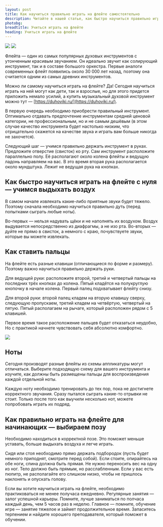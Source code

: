 ```yaml
---
layout: post
title: Как научиться правильно играть на флейте самостоятельно
description: Читайте в нашей статье, как быстро научиться правильно играть на флейте с нуля и можно ли сделать это самостоятельно
photobg: 
breadtitle: Учиться играть на флейте
heading: Учиться играть на флейте
---
```


![](https://pochitai.club/images/kak-nauchitsya-igrat-na-flejte.jpg)  ![](https://pochitai.club/images/kak-igrat-na-flejte.jpg)

Флейта — один из самых популярных духовых инструментов с утонченным красивым звучанием. Он идеально звучит как солирующий инструмент, так и в составе большого оркестра. Первые аналоги современных флейт появились около 30 000 лет назад, поэтому она считается одним из самых древних инструментов.

Можно ли самому научиться играть на флейте? Да! Сегодня научиться играть на ней могут как дети, так и взрослые, но для этого придется приложить немало усилий, а купить музыкальный духовой инструмент можно тут — [https://duhoviki.ru/](https://duhoviki.ru/). 

В первую очередь необходимо приобрести правильный инструмент. Оптимально отдавать предпочтение инструментам средней ценовой категории, не профессиональным, но и не самым дешёвым (в этом случае качество инструмента будет настолько низким, что отрицательно скажется на качестве звука и играть вам больше никогда не захочется).

Следующий шаг — учимся правильно держать инструмент в руках. Предложите отверстие (свисток) ко рту. Сам инструмент расположите параллельно полу. Её располагают около колена флейты и ведущую ладонь направляем на вас. В это время вторая рука располагается около мундштука. Лежит не ведущая рука на кнопках.

## Как быстро научиться играть на флейте с нуля — учимся выдыхать воздух

В самом начале извлекать какие-либо приятные звуки будет тяжело. Поэтому сначала необходимо научиться правильно дуть (перед попытками сыграть любые ноты).

Во-первых — нельзя надувать щёки и не наполнять их воздухом. Воздух выдувается непосредственно из диафрагмы, а не изо рта. Во-вторых — дуйте не прямо в свисток, а немного с краю, почувствуете звуки, которые вы можете извлекать.

## Как ставить пальцы

На флейте есть разные клавиши (отличающиеся по форме и размеру). Поэтому важно научиться правильно держать руки.

Для ведущей руки: расположите второй, третий и четвертый пальцы на последних трёх кнопках до колена. Пятый кладётся на полукруглую кнопочку в начале колена. Первый палец подхватывает флейту снизу.

Для второй руки: второй палец кладем на вторую клавишу сверху, следующую пропускаем, третий кладем на четвёртую, четвертый на пятую. Пятый располагаем на рычаге, который расположен рядом с 5 клавишей.

Первое время такое расположение пальцев будет отказаться неудобно, Но с практикой начнете чувствовать себя абсолютно комфортно.

![](https://pochitai.club/images/kak-igrat-na-flejte.jpg)

## Ноты

Сегодня производят разные флейты из схемы аппликатуры могут отличаться. Выберите подходящую схему для вашего инструмента и изучите, как должны быть размещены пальцы для воспроизведения каждой отдельной ноты.

Каждую ноту необходимо тренировать до тех пор, пока не достигнете корректного звучания. Сразу пытался сыграть какие-то отрывки не стоит. Только после того как выучили несколько нот, можете попробовать играть их подряд.

## Как правильно играть на флейте для начинающих — выбираем позу

Необходимо находиться в корректной позе. Это поможет меньше уставать, больше выдыхать воздуха и легче играть.

Сидя или стоя необходимо прямо держать подбородок (пусть будет немного приподнят, смотрите перед собой). Если стоите, опирайтесь на обе ноги, спина должна быть прямая. Не нужно переносить вес на одну из ног. Тело должно быть прямым, но расслабленным. Если у вас есть пюпитр, не располагайте его слишком низко, чтобы не пришлось наклонять и опускать голову.

Если вы хотите научиться играть на флейте, необходимо практиковаться не менее получаса ежедневно. Регулярные занятия — залог успешной карьеры. Помните, лучше заниматься по полчаса каждый день, чем 5 часов раз в неделю. Главное — помните, обучение игре — занятие тяжелое и займет продолжительное время. Запаситесь терпением и найдите хорошего преподавателя, который поможет в обучении.
